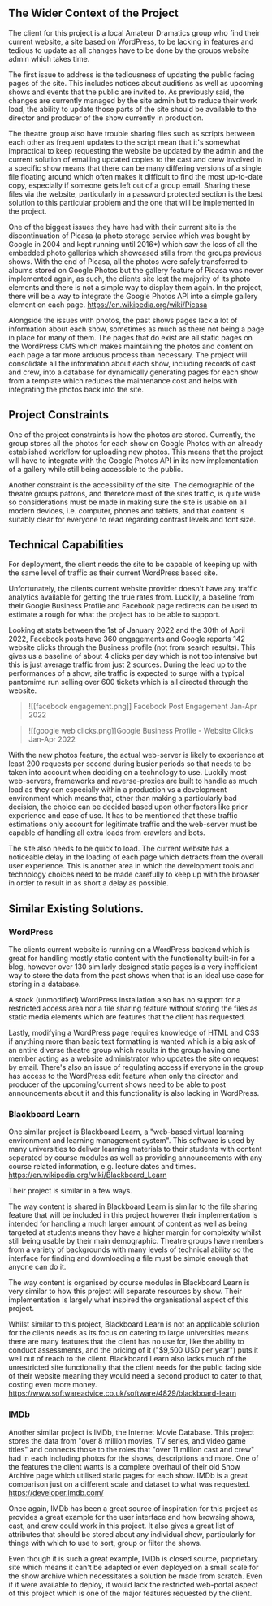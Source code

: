 ## The Wider Context of the Project
The client for this project is a local Amateur Dramatics group who find their current website, a site based on WordPress, to be lacking in features and tedious to update as all changes have to be done by the groups website admin which takes time.

The first issue to address is the tediousness of updating the public facing pages of the site. This includes notices about auditions as well as upcoming shows and events that the public are invited to. As previously said, the changes are currently managed by the site admin but to reduce their work load, the ability to update those parts of the site should be available to the director and producer of the show currently in production.

The theatre group also have trouble sharing files such as scripts between each other as frequent updates to the script mean that it's somewhat impractical to keep requesting the website be updated by the admin and the current solution of emailing updated copies to the cast and crew involved in a specific show means that there can be many differing versions of a single file floating around which often makes it difficult to find the most up-to-date copy, especially if someone gets left out of a group email. Sharing these files via the website, particularly in a password protected section is the best solution to this particular problem and the one that will be implemented in the project.

One of the biggest issues they have had with their current site is the discontinuation of Picasa (a photo storage service which was bought by Google in 2004 and kept running until 2016*) which saw the loss of all the embedded photo galleries which showcased stills from the groups previous shows. With the end of Picasa, all the photos were safely transferred to albums stored on Google Photos but the gallery feature of Picasa was never implemented again, as such, the clients site lost the majority of its photo elements and there is not a simple way to display them again. In the project, there will be a way to integrate the Google Photos API into a simple gallery element on each page.  https://en.wikipedia.org/wiki/Picasa

Alongside the issues with photos, the past shows pages lack a lot of information about each show, sometimes as much as there not being a page in place for many of them. The pages that do exist are all static pages on the WordPress CMS which makes maintaining the photos and content on each page a far more arduous process than necessary. The project will consolidate all the information about each show, including records of cast and crew, into a database for dynamically generating pages for each show from a template which reduces the maintenance cost and helps with integrating the photos back into the site.

## Project Constraints
One of the project constraints is how the photos are stored. Currently, the group stores all the photos for each show on Google Photos with an already established workflow for uploading new photos. This means that the project will have to integrate with the Google Photos API in its new implementation of a gallery while still being accessible to the public. 

Another constraint is the accessibility of the site. The demographic of the theatre groups patrons, and therefore most of the sites traffic, is quite wide so considerations must be made in making sure the site is usable on all modern devices, i.e. computer, phones and tablets, and that content is suitably clear for everyone to read regarding contrast levels and font size.

## Technical Capabilities
For deployment, the client needs the site to be capable of keeping up with the same level of traffic as their current WordPress based site. 

Unfortunately, the clients current website provider doesn't have any traffic analytics available for getting the true rates from. Luckily, a baseline from their Google Business Profile and Facebook page redirects can be used to estimate a rough for what the project has to be able to support.

Looking at stats between the 1st of January 2022 and the 30th of April 2022, Facebook posts have 360 engagements and Google reports 142 website clicks through the Business profile (not from search results). This gives us a baseline of about 4 clicks per day which is not too intensive but this is just average traffic from just 2 sources. During the lead up to the performances of a show, site traffic is expected to surge with a typical pantomime run selling over 600 tickets which is all directed through the website. 

> ![[facebook engagement.png]] Facebook Post Engagement Jan-Apr 2022

> ![[google web clicks.png]]Google Business Profile - Website Clicks Jan-Apr 2022

With the new photos feature, the actual web-server is likely to experience at least 200 requests per second during busier periods so that needs to be taken into account when deciding on a technology to use. Luckily most web-servers, frameworks and reverse-proxies are built to handle as much load as they can especially within a production vs a development environment which means that, other than making a particularly bad decision, the choice can be decided based upon other factors like prior experience and ease of use. It has to be mentioned that these traffic estimations only account for legitimate traffic and the web-server must be capable of handling all extra loads from crawlers and bots.

The site also needs to be quick to load. The current website has a noticeable delay in the loading of each page which detracts from the overall user experience. This is another area in which the development tools and technology choices need to be made carefully to keep up with the browser in order to result in as short a delay as possible.

## Similar Existing Solutions.

### WordPress
The clients current website is running on a WordPress backend which is great for handling mostly static content with the functionality built-in for a blog, however over 130 similarly designed static pages is a very inefficient way to store the data from the past shows when that is an ideal use case for storing in a database. 

A stock (unmodified) WordPress installation also has no support for a restricted access area nor a file sharing feature without storing the files as static media elements which are features that the client has requested.

Lastly, modifying a WordPress page requires knowledge of HTML and CSS if anything more than basic text formatting is wanted which is a big ask of an entire diverse theatre group which results in the group having one member acting as a website administrator who updates the site on request by email. There's also an issue of regulating access if everyone in the group has access to the WordPress edit feature when only the director and producer of the upcoming/current shows need to be able to post announcements about it and this functionality is also lacking in WordPress.

### Blackboard Learn
One similar project is Blackboard Learn, a "web-based virtual learning environment and learning management system". This software is used by many universities to deliver learning materials to their students with content separated by course modules as well as providing announcements with any course related information, e.g. lecture dates and times.
https://en.wikipedia.org/wiki/Blackboard_Learn

Their project is similar in a few ways. 

The way content is shared in Blackboard Learn is similar to the file sharing feature that will be included in this project however their implementation is intended for handling a much larger amount of content as well as being targeted at students means they have a higher margin for complexity whilst still being usable by their main demographic. Theatre groups have members from a variety of backgrounds with many levels of technical ability so the interface for finding and downloading a file must be simple enough that anyone can do it.

The way content is organised by course modules in Blackboard Learn is very similar to how this project will separate resources by show. Their implementation is largely what inspired the organisational aspect of this project.

Whilst similar to this project, Blackboard Learn is not an applicable solution for the clients needs as its focus on catering to large universities means there are many features that the client has no use for, like the ability to conduct assessments, and the pricing of it ("$9,500 USD per year") puts it well out of reach to the client. Blackboard Learn also lacks much of the unrestricted site functionality that the client needs for the public facing side of their website meaning they would need a second product to cater to that, costing even more money.
https://www.softwareadvice.co.uk/software/4829/blackboard-learn

### IMDb
Another similar project is IMDb, the Internet Movie Database. This project stores the data from "over 8 million movies, TV series, and video game titles" and connects those to the roles that "over 11 million cast and crew" had in each including photos for the shows, descriptions and more. One of the features the client wants is a complete overhaul of their old Show Archive page which utilised static pages for each show. IMDb is a great comparison just on a different scale and dataset to what was requested. https://developer.imdb.com/

Once again, IMDb has been a great source of inspiration for this project as provides a great example for the user interface and how browsing shows, cast, and crew could work in this project. It also gives a great list of attributes that should be stored about any individual show, particularly for things with which to use to sort, group or filter the shows.

Even though it is such a great example, IMDb is closed source, proprietary site which means it can't be adapted or even deployed on a small scale for the show archive which necessitates a solution be made from scratch. Even if it were available to deploy, it would lack the restricted web-portal aspect of this project which is one of the major features requested by the client. 


